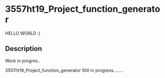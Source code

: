 # 3557ht19_Project_function_generator
HELLO WORLD :)

## Description
Work in progres..

3557ht19_Project_function_generator
Still in progress........